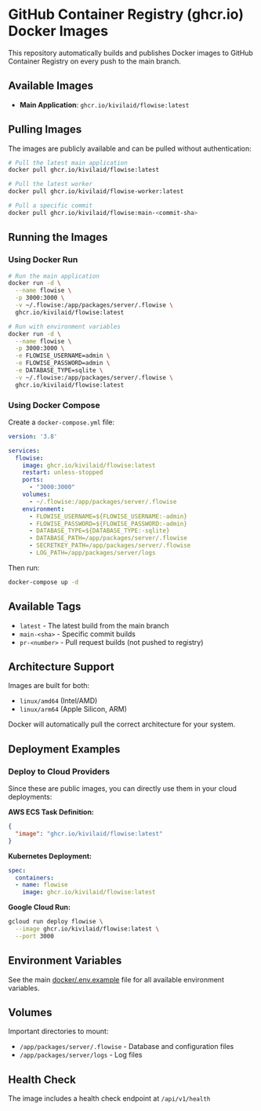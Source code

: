 # GitHub Container Registry (ghcr.io) Docker Images

This repository automatically builds and publishes Docker images to GitHub Container Registry on every push to the main branch.

## Available Images

- **Main Application**: `ghcr.io/kivilaid/flowise:latest`

## Pulling Images

The images are publicly available and can be pulled without authentication:

```bash
# Pull the latest main application
docker pull ghcr.io/kivilaid/flowise:latest

# Pull the latest worker
docker pull ghcr.io/kivilaid/flowise-worker:latest

# Pull a specific commit
docker pull ghcr.io/kivilaid/flowise:main-<commit-sha>
```

## Running the Images

### Using Docker Run

```bash
# Run the main application
docker run -d \
  --name flowise \
  -p 3000:3000 \
  -v ~/.flowise:/app/packages/server/.flowise \
  ghcr.io/kivilaid/flowise:latest

# Run with environment variables
docker run -d \
  --name flowise \
  -p 3000:3000 \
  -e FLOWISE_USERNAME=admin \
  -e FLOWISE_PASSWORD=admin \
  -e DATABASE_TYPE=sqlite \
  -v ~/.flowise:/app/packages/server/.flowise \
  ghcr.io/kivilaid/flowise:latest
```

### Using Docker Compose

Create a `docker-compose.yml` file:

```yaml
version: '3.8'

services:
  flowise:
    image: ghcr.io/kivilaid/flowise:latest
    restart: unless-stopped
    ports:
      - "3000:3000"
    volumes:
      - ~/.flowise:/app/packages/server/.flowise
    environment:
      - FLOWISE_USERNAME=${FLOWISE_USERNAME:-admin}
      - FLOWISE_PASSWORD=${FLOWISE_PASSWORD:-admin}
      - DATABASE_TYPE=${DATABASE_TYPE:-sqlite}
      - DATABASE_PATH=/app/packages/server/.flowise
      - SECRETKEY_PATH=/app/packages/server/.flowise
      - LOG_PATH=/app/packages/server/logs
```

Then run:

```bash
docker-compose up -d
```

## Available Tags

- `latest` - The latest build from the main branch
- `main-<sha>` - Specific commit builds
- `pr-<number>` - Pull request builds (not pushed to registry)

## Architecture Support

Images are built for both:
- `linux/amd64` (Intel/AMD)
- `linux/arm64` (Apple Silicon, ARM)

Docker will automatically pull the correct architecture for your system.

## Deployment Examples

### Deploy to Cloud Providers

Since these are public images, you can directly use them in your cloud deployments:

**AWS ECS Task Definition:**
```json
{
  "image": "ghcr.io/kivilaid/flowise:latest"
}
```

**Kubernetes Deployment:**
```yaml
spec:
  containers:
  - name: flowise
    image: ghcr.io/kivilaid/flowise:latest
```

**Google Cloud Run:**
```bash
gcloud run deploy flowise \
  --image ghcr.io/kivilaid/flowise:latest \
  --port 3000
```

## Environment Variables

See the main [docker/.env.example](./env.example) file for all available environment variables.

## Volumes

Important directories to mount:
- `/app/packages/server/.flowise` - Database and configuration files
- `/app/packages/server/logs` - Log files

## Health Check

The image includes a health check endpoint at `/api/v1/health`